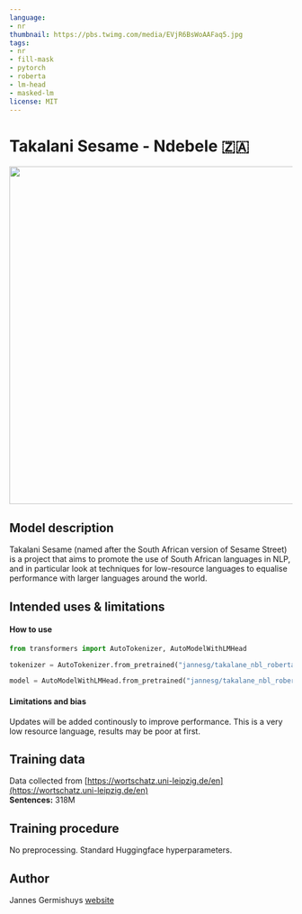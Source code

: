 ```yaml
---
language: 
- nr
thumbnail: https://pbs.twimg.com/media/EVjR6BsWoAAFaq5.jpg
tags:
- nr
- fill-mask
- pytorch
- roberta
- lm-head
- masked-lm
license: MIT
---
```


# Takalani Sesame - Ndebele 🇿🇦

<img src="https://pbs.twimg.com/media/EVjR6BsWoAAFaq5.jpg" width="600"/> 

## Model description

Takalani Sesame (named after the South African version of Sesame Street) is a project that aims to promote the use of South African languages in NLP, and in particular look at techniques for low-resource languages to equalise performance with larger languages around the world.

## Intended uses & limitations

#### How to use

```python
from transformers import AutoTokenizer, AutoModelWithLMHead

tokenizer = AutoTokenizer.from_pretrained("jannesg/takalane_nbl_roberta")

model = AutoModelWithLMHead.from_pretrained("jannesg/takalane_nbl_roberta")
```

#### Limitations and bias

Updates will be added continously to improve performance. This is a very low resource language, results may be poor at first. 

## Training data

Data collected from [https://wortschatz.uni-leipzig.de/en](https://wortschatz.uni-leipzig.de/en) <br/>
**Sentences:** 318M

## Training procedure

No preprocessing. Standard Huggingface hyperparameters. 

## Author

Jannes Germishuys [website](http://jannesgg.github.io)
